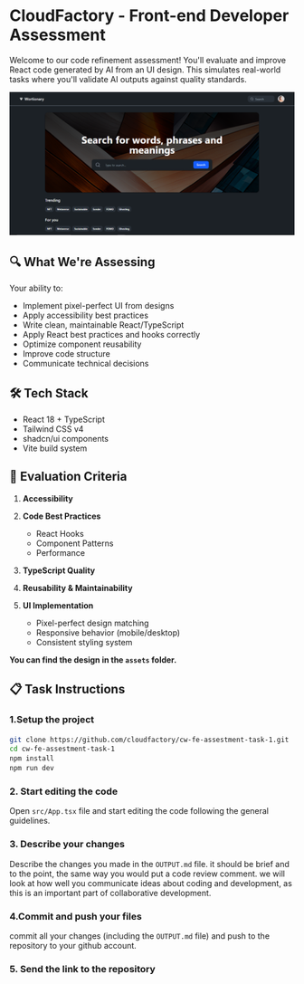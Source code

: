 # CloudFactory - Front-end Developer Assessment

Welcome to our code refinement assessment! You'll evaluate and improve React code generated by AI from an UI design. This simulates real-world tasks where you'll validate AI outputs against quality standards.

![demo image of  final refinement assessment](assets/image.png)

## 🔍 What We're Assessing

Your ability to:

- Implement pixel-perfect UI from designs
- Apply accessibility best practices
- Write clean, maintainable React/TypeScript
- Apply React best practices and hooks correctly
- Optimize component reusability
- Improve code structure
- Communicate technical decisions

## 🛠️ Tech Stack

- React 18 + TypeScript
- Tailwind CSS v4
- shadcn/ui components
- Vite build system

## 📐 Evaluation Criteria

1. **Accessibility**
2. **Code Best Practices**

   - React Hooks
   - Component Patterns
   - Performance

3. **TypeScript Quality**

4. **Reusability & Maintainability**

5. **UI Implementation**

   - Pixel-perfect design matching
   - Responsive behavior (mobile/desktop)
   - Consistent styling system

**You can find the design in the `assets` folder.**

## 📋 Task Instructions

### 1.Setup the project

```bash
git clone https://github.com/cloudfactory/cw-fe-assestment-task-1.git
cd cw-fe-assestment-task-1
npm install
npm run dev
```

### 2. Start editing the code

Open `src/App.tsx` file and start editing the code following the general guidelines.

### 3. Describe your changes

Describe the changes you made in the `OUTPUT.md` file. it should be brief and to the point, the same way you would put a code review comment. we will look at how well you communicate ideas about coding and development, as this is an important part of collaborative development.

### 4.Commit and push your files

commit all your changes (including the `OUTPUT.md` file) and push to the repository to your github account.

### 5. Send the link to the repository

